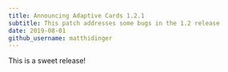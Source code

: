 ```yaml
---
title: Announcing Adaptive Cards 1.2.1
subtitle: This patch addresses some bugs in the 1.2 release
date: 2019-08-01
github_username: matthidinger
---
```


This is a sweet release!